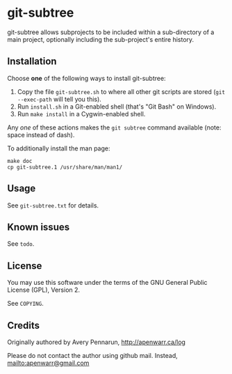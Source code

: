 # git-subtree

git-subtree allows subprojects to be included within a sub-directory of a main project, optionally including the sub-project's entire history.

## Installation

Choose **one** of the following ways to install git-subtree:

1. Copy the file `git-subtree.sh` to where all other git scripts are stored (`git --exec-path` will tell you this).
1. Run `install.sh` in a Git-enabled shell (that's "Git Bash" on Windows).
1. Run `make install` in a Cygwin-enabled shell.

Any *one* of these actions makes the `git subtree` command available (note: space instead of dash).

To additionally install the man page:

    make doc
    cp git-subtree.1 /usr/share/man/man1/


## Usage

See `git-subtree.txt` for details.

## Known issues

See `todo`.

## License

You may use this software under the terms of the GNU General Public License (GPL), Version 2.

See `COPYING`.

## Credits

Originally authored by Avery Pennarun, <http://apenwarr.ca/log>

Please do not contact the author using github mail. Instead, <mailto:apenwarr@gmail.com>

